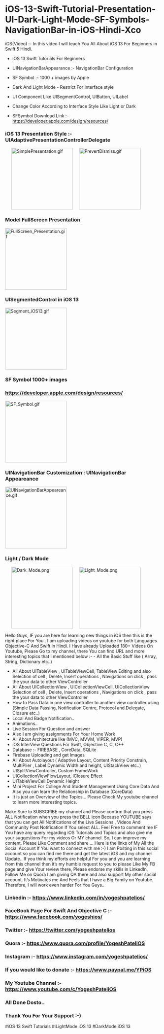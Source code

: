 # iOS-13-Swift-Tutorial-Presentation-UI-Dark-Light-Mode-SF-Symbols-NavigationBar-in-iOS-Hindi-Xco
iOS(Video) :- In this video I will teach You All About iOS 13 For Beginners in Swift 5 Hindi. 
* iOS 13 Swift Tutorials For Beginners 
* UINavigationBarAppearance :-  NavigationBar Configuration 
* SF Symbol :- 1000 + images by Apple
* Dark And Light Mode - Restrict For Interface style 
* UI Component Like UISegmentControl, UIButton, UILabel 
* Change Color According to Interface Style Like Light or Dark 

* SFSymbol Download Link :-  https://developer.apple.com/design/resources/

### iOS 13 Presentation Style :- UIAdaptivePresentationControllerDelegate
<a href="https://gifyu.com/image/kcyq"><img src="https://s3.gifyu.com/images/SimplePresentation.gif" alt="SimplePresentation.gif" border="0" width="200px" hspace="20"></a><a href="https://gifyu.com/image/kcyE"><img src="https://s3.gifyu.com/images/PrevertDismiss.gif" alt="PrevertDismiss.gif" border="0" width="200px"></a>

### Model FullScreen Presentation
<a href="https://gifyu.com/image/kcy9"><img src="https://s3.gifyu.com/images/FullScreen_Presentation.gif" alt="FullScreen_Presentation.gif" border="0" width="200px"></a>

### UISegmentedControl in iOS 13
<a href="https://gifyu.com/image/kcyh"><img src="https://s3.gifyu.com/images/Segment_iOS13.gif" alt="Segment_iOS13.gif" border="0" width="200px"></a>

### SF Symbol 1000+ images 
### https://developer.apple.com/design/resources/
<a href="https://gifyu.com/image/kcyk"><img src="https://s3.gifyu.com/images/SF_Symbol.gif" alt="SF_Symbol.gif" border="0" width="200px"></a>

### UINavigationBar Customization : UINavigationBar Appeareance
<a href="https://gifyu.com/image/kcyv"><img src="https://s3.gifyu.com/images/UINavigationBarAppeareance.gif" alt="UINavigationBarAppeareance.gif" border="0" width="200px"></a>

### Light / Dark Mode
<img src="https://s3.gifyu.com/images/Dark_Mode.png" alt="Dark_Mode.png" border="0" width="200px" hSpace="20px"><img src="https://s3.gifyu.com/images/Light_Mode.png" alt="Light_Mode.png" border="0" width="200px">


Hello Guys, IF you are here for learning new things in iOS then this is the right place For You.. I am uploading videos on youtube for both Languages Objective-C And Swift in Hindi.  I Have already Uploaded 180+ Videos On Youtube, Please Go to my channel, there You can find URL and more interesting topics that I mentioned below :-  - All the Basic Stuff like ( Array, String, Dictionary etc..)

* All About UITableView , UITableViewCell, TableView Editing and also Selection of cell , Delete, Insert operations , Navigations on click , pass the your data to other ViewController 
* All About UICollectionView , UICollectionViewCell, UICollectionView Selection of cell , Delete, Insert operations , Navigations on click , pass the your data to other ViewController 
* How to Pass Data in one view controller to another view controller using (Simple Data Passing, Notification Centre, Protocol and Delegate, Closure etc..)
* Local And Badge Notification..
* Animations..
* Live Session For Question and answer
* Also I am giving assignments For Your Home Work 
* All About Architecture like (MVC, MVVM, VIPER, MVP)
* iOS InterView Questions For Swift, Objective C, C, C++
* Database :- FIREBASE , CoreData, SQLite
* Firebase Uploading and get Images
* All About Autolayout ( Adaptive Layout, Content Priority Constrain, MultiPlier , Label Dynamic Width and height, UIStackView etc..) 
* UISplitViewController, Custom FrameWork 
* UICollectionViewFlowLayout, iClosure Effect 
* UITableViewCell Dynamic Height
* Mini Project For College And Student Management Using Core Data And Also you can learn the Relationship in Database (CoreData)
* It is just an Overview of the Topics… Please Check My youtube channel to learn more interesting topics. 

Make Sure to SUBSCRIBE my channel and Please confirm that you press ALL Notification when you press the BELL icon Because YOUTUBE says that you can get All Notifications of the Live Sessions , Videos And Community Post Notification If You select ALL.  Feel Free to comment me IF You have any query regarding iOS Tutorials and Topics and also give me your suggestions For my videos Or MY channel. So, I can improve my content.  Please Like Comment and share …  Here is the links of My All the Social Account If You want to connect with me :-)  I am Posting in this social account so you can find me there and get the latest iOS and my channel Update..  If you think my efforts are helpful For you and you are learning from this channel then it’s my humble request to you to please Like My FB page and give Your review there, Please endorse my skills in LinkedIn,  Follow Me on Quora I am giving QA there and also support My other social account. It’s Motivates me And Feels that I have a Big Family on Youtube. Therefore, I will work even harder For You Guys.. 

### Linkedin :- https://www.linkedin.com/in/yogeshpatelios/    
### FaceBook Page For Swift And Objective C :- https://www.facebook.com/yogeshios/ 
### Twitter :- https://twitter.com/yogeshpatelios 
### Quora :- https://www.quora.com/profile/YogeshPateliOS 
### Instagram :- https://www.instagram.com/yogeshpatelios/ 
### If you would like to donate :- https://www.paypal.me/YPiOS 
### My Youtube Channel :- https://www.youtube.com/c/YogeshPateliOS
### All Done Dosto..
### Thank You For Your Support :-) 
#iOS 13 Swift Tutorials #iLightMode iOS 13 #DarkMode iOS 13
